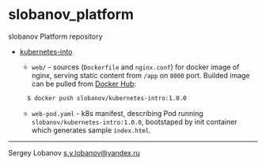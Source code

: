 # slobanov_platform

slobanov Platform repository

* [kubernetes-into](kubernetes-into)
  * `web/` - sources (`Dockerfile` and `nginx.conf`) for docker image of nginx, serving static content from `/app` on `8000` port. Builded image can be pulled from [Docker Hub](https://cloud.docker.com/):
  
  ```bash
    $ docker push slobanov/kubernetes-intro:1.0.0
  ```

  * `web-pod.yaml` - k8s manifest, describing Pod running `slobanov/kubernetes-intro:1.0.0`, bootstaped by init container which generates sample `index.html`.

-----
Sergey Lobanov
[s.y.lobanov@yandex.ru](mailto:s.y.lobanov@yandex.ru?Subject=otus-springframework-2018-11-slobanov)
